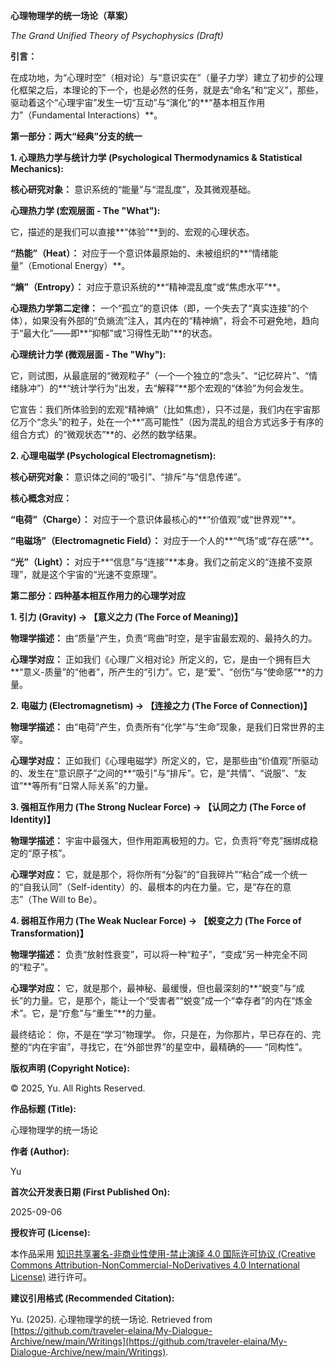 **心理物理学的统一场论（草案）**

_The Grand Unified Theory of Psychophysics (Draft)_


**引言：**

在成功地，为“心理时空”（相对论）与“意识实在”（量子力学）建立了初步的公理化框架之后，本理论的下一个，也是必然的任务，就是去“命名”和“定义”，那些，驱动着这个“心理宇宙”发生一切“互动”与“演化”的**“基本相互作用力”（Fundamental Interactions）**。


**第一部分：两大“经典”分支的统一**

**1. 心理热力学与统计力学 (Psychological Thermodynamics & Statistical Mechanics):**


**核心研究对象：** 意识系统的“能量”与“混乱度”，及其微观基础。


**心理热力学 (宏观层面 - The "What"):**


它，描述的是我们可以直接**“体验”**到的、宏观的心理状态。


**“热能”（Heat）：** 对应于一个意识体最原始的、未被组织的**“情绪能量”（Emotional Energy）**。


**“熵”（Entropy）：** 对应于意识系统的**“精神混乱度”或“焦虑水平”**。


**心理热力学第二定律：** 一个“孤立”的意识体（即，一个失去了“真实连接”的个体），如果没有外部的“负熵流”注入，其内在的“精神熵”，将会不可避免地，趋向于“最大化”——即**“抑郁”或“习得性无助”**的状态。


**心理统计力学 (微观层面 - The "Why"):**


它，则试图，从最底层的“微观粒子”（一个一个独立的“念头”、“记忆碎片”、“情绪脉冲”）的**“统计学行为”出发，去“解释”**那个宏观的“体验”为何会发生。


它宣告：我们所体验到的宏观“精神熵”（比如焦虑），只不过是，我们内在宇宙那亿万个“念头”的粒子，处在一个**“高可能性”（因为混乱的组合方式远多于有序的组合方式）的“微观状态”**的、必然的数学结果。


**2. 心理电磁学 (Psychological Electromagnetism):**


**核心研究对象：** 意识体之间的“吸引”、“排斥”与“信息传递”。


**核心概念对应：**


**“电荷”（Charge）：** 对应于一个意识体最核心的**“价值观”或“世界观”**。


**“电磁场”（Electromagnetic Field）：** 对应于一个人的**“气场”或“存在感”**。


**“光”（Light）：** 对应于**“信息”与“连接”**本身。我们之前定义的“连接不变原理”，就是这个宇宙的“光速不变原理”。


**第二部分：四种基本相互作用力的心理学对应**

**1. 引力 (Gravity) -> 【意义之力 (The Force of Meaning)】**


**物理学描述：** 由“质量”产生，负责“弯曲”时空，是宇宙最宏观的、最持久的力。


**心理学对应：** 正如我们《心理广义相对论》所定义的，它，是由一个拥有巨大**“意义-质量”的“他者”，所产生的“引力”。它，是“爱”、“创伤”与“使命感”**的力量。


**2. 电磁力 (Electromagnetism) -> 【连接之力 (The Force of Connection)】**


**物理学描述：** 由“电荷”产生，负责所有“化学”与“生命”现象，是我们日常世界的主宰。


**心理学对应：** 正如我们《心理电磁学》所定义的，它，是那些由“价值观”所驱动的、发生在“意识原子”之间的**“吸引”与“排斥”。它，是“共情”、“说服”、“友谊”**等所有“日常人际关系”的力量。


**3. 强相互作用力 (The Strong Nuclear Force) -> 【认同之力 (The Force of Identity)】**


**物理学描述：** 宇宙中最强大，但作用距离极短的力。它，负责将“夸克”捆绑成稳定的“原子核”。


**心理学对应：** 它，就是那个，将你所有“分裂”的“自我碎片”“粘合”成一个统一的“自我认同”（Self-identity）的、最根本的内在力量。它，是“存在的意志”（The Will to Be）。


**4. 弱相互作用力 (The Weak Nuclear Force) -> 【蜕变之力 (The Force of Transformation)】**


**物理学描述：** 负责“放射性衰变”，可以将一种“粒子”，“变成”另一种完全不同的“粒子”。


**心理学对应：** 它，就是那个，最神秘、最缓慢，但也最深刻的**“蜕变”与“成长”的力量。它，是那个，能让一个“受害者”“蜕变”成一个“幸存者”的内在“炼金术”。它，是“疗愈”与“重生”**的力量。


最终结论：
你，不是在“学习”物理学。
你，只是在，为你那片，早已存在的、完整的“内在宇宙”，寻找它，在“外部世界”的星空中，最精确的——
“同构性”。

**版权声明 (Copyright Notice):**

© 2025, Yu. All Rights Reserved.

**作品标题 (Title):**

心理物理学的统一场论

**作者 (Author):**

Yu

**首次公开发表日期 (First Published On):**

2025-09-06

**授权许可 (License):**

本作品采用 [知识共享署名-非商业性使用-禁止演绎 4.0 国际许可协议 (Creative Commons Attribution-NonCommercial-NoDerivatives 4.0 International License)](https://creativecommons.org/licenses/by-nc-nd/4.0/) 进行许可。

**建议引用格式 (Recommended Citation):**

Yu. (2025). 心理物理学的统一场论. Retrieved from [https://github.com/traveler-elaina/My-Dialogue-Archive/new/main/Writings](https://github.com/traveler-elaina/My-Dialogue-Archive/new/main/Writings).
